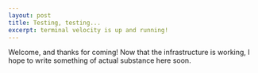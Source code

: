 ```yaml
---
layout: post
title: Testing, testing...
excerpt: terminal velocity is up and running!
---
```


Welcome, and thanks for coming! Now that the infrastructure is working, I hope
to write something of actual substance here soon.

